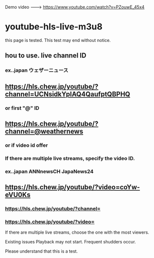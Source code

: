 Demo video ---> https://www.youtube.com/watch?v=PZouwE_45x4

# youtube-hls-live-m3u8

this page is tested.
This test may end without notice.

## hou to use. live channel ID
### ex..japan ウェザーニュース
## https://hls.chew.jp/youtube/?channel=UCNsidkYpIAQ4QaufptQBPHQ

### or first "@" ID

## https://hls.chew.jp/youtube/?channel=@weathernews

### or  if video id offer
### If there are multiple live streams, specify the video ID.
### ex..japan ANNnewsCH JapaNews24
## https://hls.chew.jp/youtube/?video=coYw-eVU0Ks

### https://hls.chew.jp/youtube/?channel=
### https://hls.chew.jp/youtube/?video=

If there are multiple live streams, choose the one with the most viewers.

Existing issues
Playback may not start.
Frequent shudders occur.

Please understand that this is a test.

